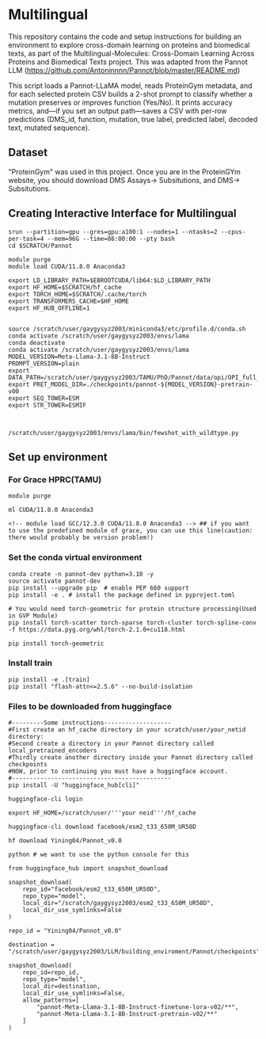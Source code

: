 # Multilingual
This repository contains the code and setup instructions for building an environment to explore cross-domain learning on proteins and biomedical texts, as part of the Multilingual-Molecules: Cross-Domain Learning Across Proteins and Biomedical Texts project. This was adapted from the Pannot LLM (https://github.com/Antoninnnn/Pannot/blob/master/README.md)

This script loads a Pannot-LLaMA model, reads ProteinGym metadata, and for each selected protein CSV builds a 2-shot prompt to classify whether a mutation preserves or improves function (Yes/No). It prints accuracy metrics, and—if you set an output path—saves a CSV with per-row predictions (DMS_id, function, mutation, true label, predicted label, decoded text, mutated sequence).

## Dataset
"ProteinGym" was used in this project. Once you are in the ProteinGYm website, you should download DMS Assays-> Subsitutions, and DMS-> Subsitutions.

## Creating Interactive Interface for Multilingual
```
srun --partition=gpu --gres=gpu:a100:1 --nodes=1 --ntasks=2 --cpus-per-task=4 --mem=96G --time=08:00:00 --pty bash
cd $SCRATCH/Pannot

module purge
module load CUDA/11.8.0 Anaconda3

export LD_LIBRARY_PATH=$EBROOTCUDA/lib64:$LD_LIBRARY_PATH
export HF_HOME=$SCRATCH/hf_cache
export TORCH_HOME=$SCRATCH/.cache/torch
export TRANSFORMERS_CACHE=$HF_HOME
export HF_HUB_OFFLINE=1


source /scratch/user/gaygysyz2003/miniconda3/etc/profile.d/conda.sh
conda activate /scratch/user/gaygysyz2003/envs/lama
conda deactivate
conda activate /scratch/user/gaygysyz2003/envs/lama
MODEL_VERSION=Meta-Llama-3.1-8B-Instruct
PROMPT_VERSION=plain
export DATA_PATH=/scratch/user/gaygysyz2003/TAMU/PhD/Pannot/data/opi/OPI_full_1.61M_train.json
export PRET_MODEL_DIR=./checkpoints/pannot-${MODEL_VERSION}-pretrain-v00
export SEQ_TOWER=ESM
export STR_TOWER=ESMIF



/scratch/user/gaygysyz2003/envs/lama/bin/fewshot_with_wildtype.py 
```
## Set up environment
### For Grace HPRC(TAMU)
```
module purge

ml CUDA/11.8.0 Anaconda3

<!-- module load GCC/12.3.0 CUDA/11.8.0 Anaconda3 --> ## if you want to use the predefined module of grace, you can use this line(caution: there would probably be version problem!)
```
### Set the conda virtual environment
```
conda create -n pannot-dev python=3.10 -y
source activate pannot-dev
pip install --upgrade pip  # enable PEP 660 support
pip install -e . # install the package defined in pyproject.toml

# You would need torch-geometric for protein structure processing(Used in GVP Module)
pip install torch-scatter torch-sparse torch-cluster torch-spline-conv -f https://data.pyg.org/whl/torch-2.1.0+cu118.html

pip install torch-geometric
```
### Install train
```
pip install -e .[train]
pip install "flash-attn<=2.5.6" --no-build-isolation
```
### Files to be downloaded from huggingface


```
#---------Some instructions-------------------
#First create an hf_cache directory in your scratch/user/your_netid directory:
#Second create a directory in your Pannot directory called local_pretrained_encoders
#Thirdly create another directory inside your Pannot directory called checkpoints
#NOW, prior to continuing you must have a huggingface account.
#---------------------------------------------
pip install -U "huggingface_hub[cli]"

huggingface-cli login

export HF_HOME=/scratch/user/'''your neid'''/hf_cache

huggingface-cli download facebook/esm2_t33_650M_UR50D

hf download Yining04/Pannot_v0.0 

python # we want to use the python console for this

from huggingface_hub import snapshot_download

snapshot_download(
    repo_id="facebook/esm2_t33_650M_UR50D",
    repo_type="model",
    local_dir="/scratch/gaygysyz2003/esm2_t33_650M_UR50D",
    local_dir_use_symlinks=False
)

repo_id = "Yining04/Pannot_v0.0"

destination = "/scratch/user/gaygysyz2003/LLM/building_enviroment/Pannot/checkpoints"

snapshot_download(
    repo_id=repo_id,
    repo_type="model",
    local_dir=destination,
    local_dir_use_symlinks=False,
    allow_patterns=[
        "pannot-Meta-Llama-3.1-8B-Instruct-finetune-lora-v02/**",
        "pannot-Meta-Llama-3.1-8B-Instruct-pretrain-v02/**"
    ]
)


